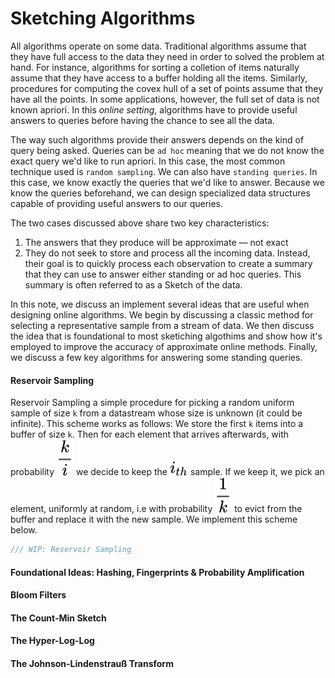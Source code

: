 # Sketching Algorithms
All algorithms operate on some data. Traditional algorithms assume that they have full access to the data they need in order to solved the problem at hand. For instance, algorithms for sorting a colletion of items naturally assume that they have access to a buffer holding all the items. Similarly, procedures for computing the covex hull of a set of points assume that they have all the points. In some applications, however, the full set of data is not known apriori. In this _online setting_, algorithms have to provide useful answers to queries before having the chance to see all the data. 

The way such algorithms provide their answers depends on the kind of query being asked. Queries can be `ad hoc` meaning that we do not know the exact query we'd like to run apriori. In this case, the most common technique used is `random sampling`. We can also have `standing queries`. In this case, we know exactly the queries that we'd like to answer. Because we know the queries beforehand, we can design specialized data structures capable of providing useful answers to our queries.

The two cases discussed above share two key characteristics: 
1.  The answers that they produce will be approximate — not exact
2.  They do not seek to store and process all the incoming data. Instead, their goal is to quickly process each observation to create a summary that they can use to answer either standing or ad hoc queries. This summary is often referred to as a Sketch of the data.

In this note, we discuss an implement several ideas that are useful when designing online algorithms. We begin by discussing a classic method for selecting a representative sample from a stream of data. We then discuss the idea that is foundational to most sketiching algothims and show how it's employed to improve the accuracy of approximate online methods. Finally, we discuss a few key algorithms for answering some standing queries.

#### Reservoir Sampling
Reservoir Sampling a simple procedure for picking a random uniform sample of size `k` from a datastream whose size is unknown (it could be infinite). This scheme works as follows: We store the first `k` items into a buffer of size `k`. Then for each element that arrives afterwards, with probability <!-- $\dfrac{k}{i}$ --> <img style="transform: translateY(0.1em); background: white;" src="../svg/w53pBCBLXV.svg"> we decide to keep the <!-- $i_{th}$ --> <img style="transform: translateY(0.1em); background: white;" src="../svg/XptcTto55U.svg"> sample. If we keep it, we pick an element, uniformly at random, i.e with probability <!-- $\dfrac{1}{k}$ --> <img style="transform: translateY(0.1em); background: white;" src="../svg/ZAhf8BKElA.svg"> to evict from the buffer and replace it with the new sample. We implement this scheme below.
```rust
/// WIP: Reservoir Sampling
```
#### Foundational Ideas: Hashing, Fingerprints & Probability Amplification

#### Bloom Filters
#### The Count-Min Sketch
#### The Hyper-Log-Log
#### The Johnson-Lindenstrauß Transform